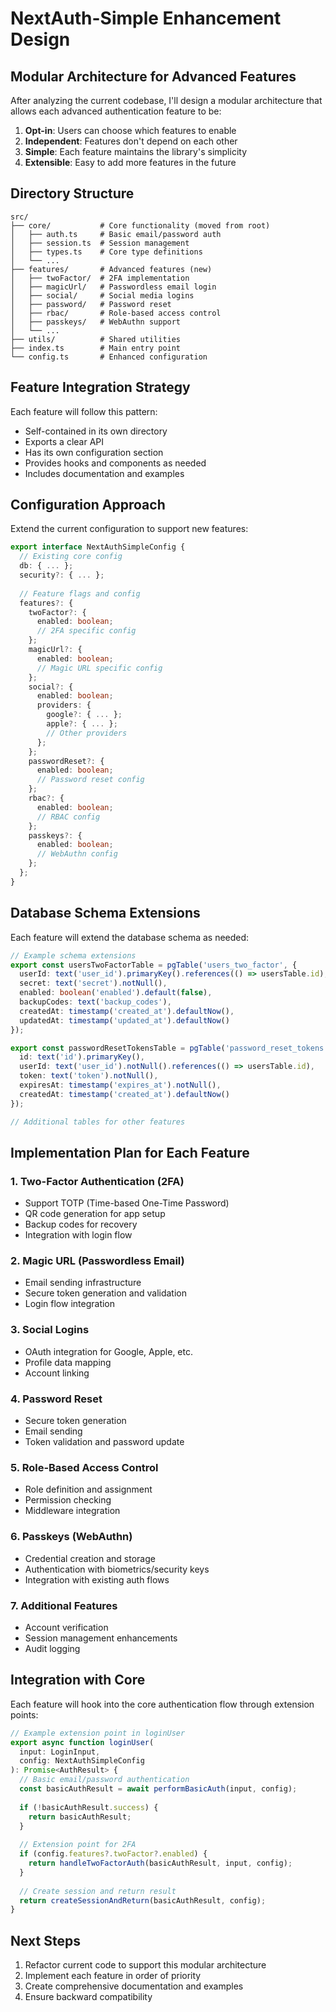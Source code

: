 # NextAuth-Simple Enhancement Design

## Modular Architecture for Advanced Features

After analyzing the current codebase, I'll design a modular architecture that allows each advanced authentication feature to be:

1. **Opt-in**: Users can choose which features to enable
2. **Independent**: Features don't depend on each other
3. **Simple**: Each feature maintains the library's simplicity
4. **Extensible**: Easy to add more features in the future

## Directory Structure

```
src/
├── core/           # Core functionality (moved from root)
│   ├── auth.ts     # Basic email/password auth
│   ├── session.ts  # Session management
│   ├── types.ts    # Core type definitions
│   └── ...
├── features/       # Advanced features (new)
│   ├── twoFactor/  # 2FA implementation
│   ├── magicUrl/   # Passwordless email login
│   ├── social/     # Social media logins
│   ├── password/   # Password reset
│   ├── rbac/       # Role-based access control
│   ├── passkeys/   # WebAuthn support
│   └── ...
├── utils/          # Shared utilities
├── index.ts        # Main entry point
└── config.ts       # Enhanced configuration
```

## Feature Integration Strategy

Each feature will follow this pattern:
- Self-contained in its own directory
- Exports a clear API
- Has its own configuration section
- Provides hooks and components as needed
- Includes documentation and examples

## Configuration Approach

Extend the current configuration to support new features:

```typescript
export interface NextAuthSimpleConfig {
  // Existing core config
  db: { ... };
  security?: { ... };
  
  // Feature flags and config
  features?: {
    twoFactor?: {
      enabled: boolean;
      // 2FA specific config
    };
    magicUrl?: {
      enabled: boolean;
      // Magic URL specific config
    };
    social?: {
      enabled: boolean;
      providers: {
        google?: { ... };
        apple?: { ... };
        // Other providers
      };
    };
    passwordReset?: {
      enabled: boolean;
      // Password reset config
    };
    rbac?: {
      enabled: boolean;
      // RBAC config
    };
    passkeys?: {
      enabled: boolean;
      // WebAuthn config
    };
  };
}
```

## Database Schema Extensions

Each feature will extend the database schema as needed:

```typescript
// Example schema extensions
export const usersTwoFactorTable = pgTable('users_two_factor', {
  userId: text('user_id').primaryKey().references(() => usersTable.id),
  secret: text('secret').notNull(),
  enabled: boolean('enabled').default(false),
  backupCodes: text('backup_codes'),
  createdAt: timestamp('created_at').defaultNow(),
  updatedAt: timestamp('updated_at').defaultNow()
});

export const passwordResetTokensTable = pgTable('password_reset_tokens', {
  id: text('id').primaryKey(),
  userId: text('user_id').notNull().references(() => usersTable.id),
  token: text('token').notNull(),
  expiresAt: timestamp('expires_at').notNull(),
  createdAt: timestamp('created_at').defaultNow()
});

// Additional tables for other features
```

## Implementation Plan for Each Feature

### 1. Two-Factor Authentication (2FA)
- Support TOTP (Time-based One-Time Password)
- QR code generation for app setup
- Backup codes for recovery
- Integration with login flow

### 2. Magic URL (Passwordless Email)
- Email sending infrastructure
- Secure token generation and validation
- Login flow integration

### 3. Social Logins
- OAuth integration for Google, Apple, etc.
- Profile data mapping
- Account linking

### 4. Password Reset
- Secure token generation
- Email sending
- Token validation and password update

### 5. Role-Based Access Control
- Role definition and assignment
- Permission checking
- Middleware integration

### 6. Passkeys (WebAuthn)
- Credential creation and storage
- Authentication with biometrics/security keys
- Integration with existing auth flows

### 7. Additional Features
- Account verification
- Session management enhancements
- Audit logging

## Integration with Core

Each feature will hook into the core authentication flow through extension points:

```typescript
// Example extension point in loginUser
export async function loginUser(
  input: LoginInput,
  config: NextAuthSimpleConfig
): Promise<AuthResult> {
  // Basic email/password authentication
  const basicAuthResult = await performBasicAuth(input, config);
  
  if (!basicAuthResult.success) {
    return basicAuthResult;
  }
  
  // Extension point for 2FA
  if (config.features?.twoFactor?.enabled) {
    return handleTwoFactorAuth(basicAuthResult, input, config);
  }
  
  // Create session and return result
  return createSessionAndReturn(basicAuthResult, config);
}
```

## Next Steps

1. Refactor current code to support this modular architecture
2. Implement each feature in order of priority
3. Create comprehensive documentation and examples
4. Ensure backward compatibility
